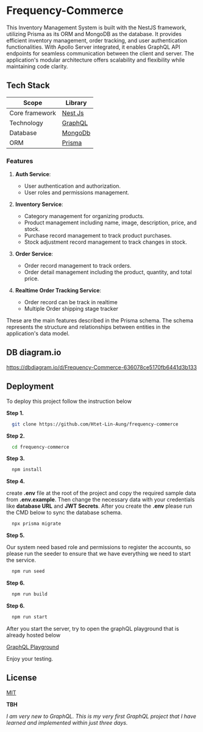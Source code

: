 # Frequency-Commerce

This Inventory Management System is built with the NestJS framework, utilizing Prisma as its ORM and MongoDB as the database. It provides efficient inventory management, order tracking, and user authentication functionalities. With Apollo Server integrated, it enables GraphQL API endpoints for seamless communication between the client and server. The application's modular architecture offers scalability and flexibility while maintaining code clarity.
## Tech Stack

| Scope             | Library                                                               |
| ----------------- | --------------------------------------------------------------------- |
| Core framework    | [Nest Js](https://nestjs.com/) |
| Technology        | [GraphQL](https://docs.nestjs.com/graphql/quick-start)|
| Database  | [MongoDb](https://www.mongodb.com/)         |
| ORM   | [Prisma](https://www.prisma.io/) |


### Features

1. **Auth Service**:
   - User authentication and authorization.
   - User roles and permissions management.

2. **Inventory Service**:
   - Category management for organizing products.
   - Product management including name, image, description, price, and stock.
   - Purchase record management to track product purchases.
   - Stock adjustment record management to track changes in stock.

3. **Order Service**:
   - Order record management to track orders.
   - Order detail management including the product, quantity, and total price.
4. **Realtime Order Tracking Service**:
    - Order record can be track in realtime
    - Multiple Order shipping stage tracker

These are the main features described in the Prisma schema. The schema represents the structure and relationships between entities in the application's data model.
## DB diagram.io

https://dbdiagram.io/d/Frequency-Commerce-636078ce5170fb6441d3b133

## Deployment

To deploy this project follow the instruction below

**Step 1.**

```bash
  git clone https://github.com/Htet-Lin-Aung/frequency-commerce
```

**Step 2.**

```bash
  cd frequency-commerce
```

**Step 3.**

```bash
  npm install
```

**Step 4.**

create **.env** file at the root of the project and copy the required sample data from **.env.example**. Then change the necessary data with your credentials like **database URL** and **JWT Secrets**. After you create the **.env** please run the CMD below to sync the database schema.

```bash
  npx prisma migrate
```

**Step 5.**

Our system need based role and permissions to register the accounts, so please run the seeder to ensure that we have everything we need to start the service.

```bash
  npm run seed
```

**Step 6.**

```bash
  npm run build
```

**Step 6.**

```bash
  npm run start
```

After you start the server, try to open the graphQL playground that is already hosted below

[GraphQL Playground](http://localhost:3000/graphql)

Enjoy your testing.
## License

[MIT](https://choosealicense.com/licenses/mit/)


**TBH** 

*I am very new to GraphQL. This is my very first GraphQL project that I have learned and implemented within just three days.*